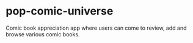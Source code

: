 # pop-comic-universe
Comic book appreciation app where users can come to review, add and browse various comic books.

